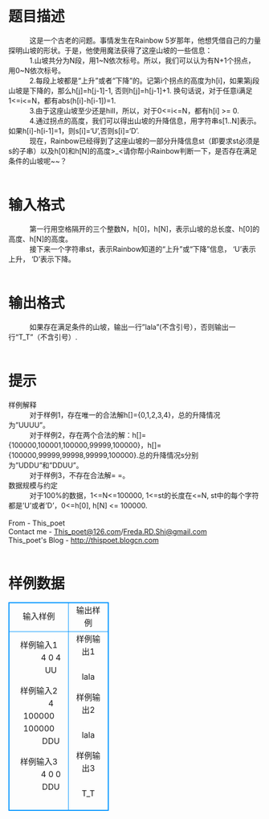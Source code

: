 # 

 
 # 题目描述 
　　　这是一个古老的问题。事情发生在Rainbow&nbsp;5岁那年，他想凭借自己的力量探明山坡的形状。于是，他使用魔法获得了这座山坡的一些信息：<br>　　　1.山坡共分为N段，用1~N依次标号。所以，我们可以认为有N+1个拐点，用0~N依次标号。<br>　　　2.每段上坡都是“上升”或者“下降”的。记第i个拐点的高度为h[i]，如果第j段山坡是下降的，那么h[j]=h[j-1]-1,&nbsp;否则h[j]=h[j-1]+1.&nbsp;换句话说，对于任意i满足1&lt;=i&lt;=N，都有abs(h[i]-h[i-1])=1.<br>　　　3.由于这座山坡至少还是hill，所以，对于0&lt;=i&lt;=N，都有h[i]&nbsp;&gt;=&nbsp;0.<br>　　　4.通过拐点的高度，我们可以得出山坡的升降信息，用字符串s[1..N]表示。如果h[i]-h[i-1]=1，则s[i]=‘U’,否则s[i]=‘D’.<br>　　　现在，Rainbow已经得到了这座山坡的一部分升降信息st（即要求st必须是s的子串）以及h[0]和h[N]的高度&gt;_&lt;请你帮小Rainbow判断一下，是否存在满足条件的山坡呢~~？<br><br> 

 
 # 输入格式 
　　　第一行用空格隔开的三个整数N，h[0]，h[N]，表示山坡的总长度、h[0]的高度、h[N]的高度。<br>　　　接下来一个字符串st，表示Rainbow知道的“上升”或“下降”信息，&nbsp;‘U’表示上升，&nbsp;‘D’表示下降。<br><br> 

 
 # 输出格式 
　　　如果存在满足条件的山坡，输出一行”lala”(不含引号），否则输出一行“T_T”（不含引号）.<br><br> 

 
 # 提示 
样例解释<br>　　　对于样例1，存在唯一的合法解h[]={0,1,2,3,4}，总的升降情况为”UUUU”。<br>　　　对于样例2，存在两个合法的解：h[]={100000,100001,100000,99999,100000}，h[]={100000,99999,99998,99999,100000}.总的升降情况s分别为”UDDU”和”DDUU”。<br>　　　对于样例3，不存在合法解=&nbsp;=。<br>数据规模与约定<br>　　　对于100%的数据，1&lt;=N&lt;=100000,&nbsp;1&lt;=st的长度在&lt;=N,&nbsp;st中的每个字符都是’U’或者’D’，0&lt;=h[0],&nbsp;h[N]&nbsp;&lt;=&nbsp;100000.<br><br>From&nbsp;-&nbsp;This_poet<br>Contact&nbsp;me&nbsp;-&nbsp;This_poet@126.com/Freda.RD.Shi@gmail.com<br>This_poet's&nbsp;Blog&nbsp;-&nbsp;http://thispoet.blogcn.com<br><br> 
# 样例数据
<style>
        table,table tr th, table tr td { border:1px solid #0094ff; }
        table { width: 200px; min-height: 25px; line-height: 25px; text-align: center; border-collapse: collapse;}   
    </style>
<table>
	<tr>
		<td>输入样例</td>
		<td>输出样例</td>
	</tr>
<tr><td>样例输入1
　　　4 0 4
　　　UU

样例输入2
　　　4 100000 100000 
　　　DDU

样例输入3
　　　4 0 0 
　　　DDU

</td><td>样例输出1
　　　lala


样例输出2
　　　lala


样例输出3
　　　T_T

</td></tr></table>
